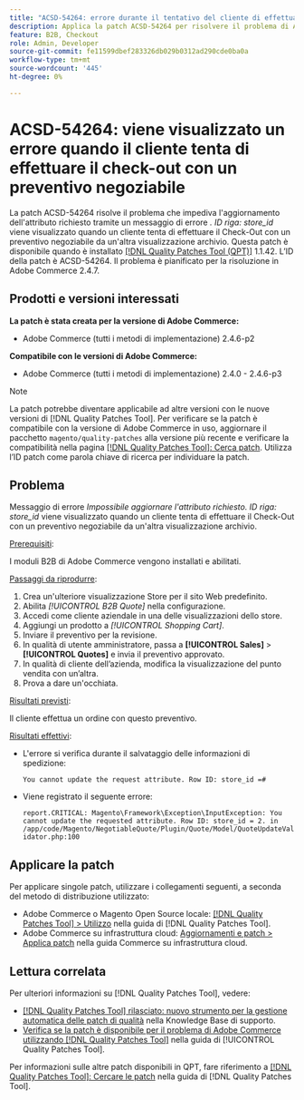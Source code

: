 ```yaml
---
title: "ACSD-54264: errore durante il tentativo del cliente di effettuare il check-out con un preventivo negoziabile"
description: Applica la patch ACSD-54264 per risolvere il problema di Adobe Commerce, in cui viene visualizzato il messaggio di errore "Impossibile aggiornare l’attributo richiesto. Viene visualizzata la riga ID:store_id" quando un cliente tenta di effettuare il Check-Out con un preventivo negoziabile da un'altra vista del punto vendita.
feature: B2B, Checkout
role: Admin, Developer
source-git-commit: fe11599dbef283326db029b0312ad290cde0ba0a
workflow-type: tm+mt
source-wordcount: '445'
ht-degree: 0%

---
```


# ACSD-54264: viene visualizzato un errore quando il cliente tenta di effettuare il check-out con un preventivo negoziabile

La patch ACSD-54264 risolve il problema che impediva l&#39;aggiornamento dell&#39;attributo richiesto tramite un messaggio di errore *. ID riga: store_id* viene visualizzato quando un cliente tenta di effettuare il Check-Out con un preventivo negoziabile da un&#39;altra visualizzazione archivio. Questa patch è disponibile quando è installato [[!DNL Quality Patches Tool (QPT)]](https://experienceleague.adobe.com/en/docs/commerce-knowledge-base/kb/announcements/commerce-announcements/magento-quality-patches-released-new-tool-to-self-serve-quality-patches) 1.1.42. L’ID della patch è ACSD-54264. Il problema è pianificato per la risoluzione in Adobe Commerce 2.4.7.

## Prodotti e versioni interessati

**La patch è stata creata per la versione di Adobe Commerce:**

* Adobe Commerce (tutti i metodi di implementazione) 2.4.6-p2

**Compatibile con le versioni di Adobe Commerce:**

* Adobe Commerce (tutti i metodi di implementazione) 2.4.0 - 2.4.6-p3

>[!NOTE]
>
>La patch potrebbe diventare applicabile ad altre versioni con le nuove versioni di [!DNL Quality Patches Tool]. Per verificare se la patch è compatibile con la versione di Adobe Commerce in uso, aggiornare il pacchetto `magento/quality-patches` alla versione più recente e verificare la compatibilità nella pagina [[!DNL Quality Patches Tool]: Cerca patch](https://experienceleague.adobe.com/tools/commerce-quality-patches/index.html). Utilizza l’ID patch come parola chiave di ricerca per individuare la patch.

## Problema

Messaggio di errore *Impossibile aggiornare l&#39;attributo richiesto. ID riga: store_id* viene visualizzato quando un cliente tenta di effettuare il Check-Out con un preventivo negoziabile da un&#39;altra visualizzazione archivio.

<u>Prerequisiti</u>:

I moduli B2B di Adobe Commerce vengono installati e abilitati.

<u>Passaggi da riprodurre</u>:

1. Crea un&#39;ulteriore visualizzazione Store per il sito Web predefinito.
1. Abilita *[!UICONTROL B2B Quote]* nella configurazione.
1. Accedi come cliente aziendale in una delle visualizzazioni dello store.
1. Aggiungi un prodotto a *[!UICONTROL Shopping Cart]*.
1. Inviare il preventivo per la revisione.
1. In qualità di utente amministratore, passa a **[!UICONTROL Sales]** > **[!UICONTROL Quotes]** e invia il preventivo approvato.
1. In qualità di cliente dell’azienda, modifica la visualizzazione del punto vendita con un’altra.
1. Prova a dare un&#39;occhiata.

<u>Risultati previsti</u>:

Il cliente effettua un ordine con questo preventivo.

<u>Risultati effettivi</u>:

* L&#39;errore si verifica durante il salvataggio delle informazioni di spedizione:

  `You cannot update the request attribute. Row ID: store_id =#`

* Viene registrato il seguente errore:

  `report.CRITICAL: Magento\Framework\Exception\InputException: You cannot update the requested attribute. Row ID: store_id = 2. in /app/code/Magento/NegotiableQuote/Plugin/Quote/Model/QuoteUpdateValidator.php:100`

## Applicare la patch

Per applicare singole patch, utilizzare i collegamenti seguenti, a seconda del metodo di distribuzione utilizzato:

* Adobe Commerce o Magento Open Source locale: [[!DNL Quality Patches Tool] > Utilizzo](/help/tools/quality-patches-tool/usage.md) nella guida di [!DNL Quality Patches Tool].
* Adobe Commerce su infrastruttura cloud: [Aggiornamenti e patch > Applica patch](https://experienceleague.adobe.com/docs/commerce-cloud-service/user-guide/develop/upgrade/apply-patches.html) nella guida Commerce su infrastruttura cloud.

## Lettura correlata

Per ulteriori informazioni su [!DNL Quality Patches Tool], vedere:

* [[!DNL Quality Patches Tool] rilasciato: nuovo strumento per la gestione automatica delle patch di qualità](https://experienceleague.adobe.com/en/docs/commerce-knowledge-base/kb/announcements/commerce-announcements/magento-quality-patches-released-new-tool-to-self-serve-quality-patches) nella Knowledge Base di supporto.
* [Verifica se la patch è disponibile per il problema di Adobe Commerce utilizzando  [!DNL Quality Patches Tool]](/help/tools/quality-patches-tool/patches-available-in-qpt/check-patch-for-magento-issue-with-magento-quality-patches.md) nella guida di [!UICONTROL Quality Patches Tool].


Per informazioni sulle altre patch disponibili in QPT, fare riferimento a [[!DNL Quality Patches Tool]: Cercare le patch](https://experienceleague.adobe.com/tools/commerce-quality-patches/index.html) nella guida di [!DNL Quality Patches Tool].
